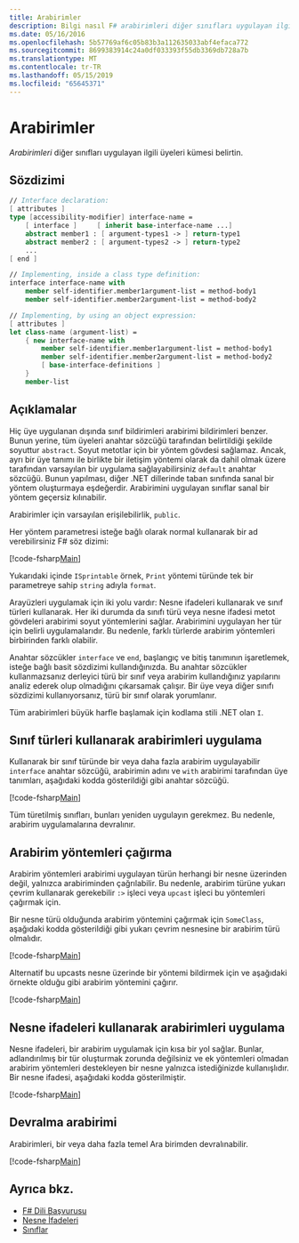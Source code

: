 ```yaml
---
title: Arabirimler
description: Bilgi nasıl F# arabirimleri diğer sınıfları uygulayan ilgili üyeleri kümesi belirtin.
ms.date: 05/16/2016
ms.openlocfilehash: 5b57769af6c05b83b3a112635033abf4efaca772
ms.sourcegitcommit: 8699383914c24a0df033393f55db3369db728a7b
ms.translationtype: MT
ms.contentlocale: tr-TR
ms.lasthandoff: 05/15/2019
ms.locfileid: "65645371"
---
```

# <a name="interfaces"></a>Arabirimler

*Arabirimleri* diğer sınıfları uygulayan ilgili üyeleri kümesi belirtin.

## <a name="syntax"></a>Sözdizimi

```fsharp
// Interface declaration:
[ attributes ]
type [accessibility-modifier] interface-name =
    [ interface ]     [ inherit base-interface-name ...]
    abstract member1 : [ argument-types1 -> ] return-type1
    abstract member2 : [ argument-types2 -> ] return-type2
    ...
[ end ]

// Implementing, inside a class type definition:
interface interface-name with
    member self-identifier.member1argument-list = method-body1
    member self-identifier.member2argument-list = method-body2

// Implementing, by using an object expression:
[ attributes ]
let class-name (argument-list) =
    { new interface-name with
        member self-identifier.member1argument-list = method-body1
        member self-identifier.member2argument-list = method-body2
        [ base-interface-definitions ]
    }
    member-list
```

## <a name="remarks"></a>Açıklamalar

Hiç üye uygulanan dışında sınıf bildirimleri arabirimi bildirimleri benzer. Bunun yerine, tüm üyeleri anahtar sözcüğü tarafından belirtildiği şekilde soyuttur `abstract`. Soyut metotlar için bir yöntem gövdesi sağlamaz. Ancak, ayrı bir üye tanımı ile birlikte bir iletişim yöntemi olarak da dahil olmak üzere tarafından varsayılan bir uygulama sağlayabilirsiniz `default` anahtar sözcüğü. Bunun yapılması, diğer .NET dillerinde taban sınıfında sanal bir yöntem oluşturmaya eşdeğerdir. Arabirimini uygulayan sınıflar sanal bir yöntem geçersiz kılınabilir.

Arabirimler için varsayılan erişilebilirlik, `public`.

Her yöntem parametresi isteğe bağlı olarak normal kullanarak bir ad verebilirsiniz F# söz dizimi:

[!code-fsharp[Main](../../../samples/snippets/fsharp/lang-ref-1/snippet24032.fs)]

Yukarıdaki içinde `ISprintable` örnek, `Print` yöntemi türünde tek bir parametreye sahip `string` adıyla `format`.

Arayüzleri uygulamak için iki yolu vardır: Nesne ifadeleri kullanarak ve sınıf türleri kullanarak. Her iki durumda da sınıfı türü veya nesne ifadesi metot gövdeleri arabirimi soyut yöntemlerini sağlar. Arabirimini uygulayan her tür için belirli uygulamalarıdır. Bu nedenle, farklı türlerde arabirim yöntemleri birbirinden farklı olabilir.

Anahtar sözcükler `interface` ve `end`, başlangıç ve bitiş tanımının işaretlemek, isteğe bağlı basit sözdizimi kullandığınızda. Bu anahtar sözcükler kullanmazsanız derleyici türü bir sınıf veya arabirim kullandığınız yapılarını analiz ederek olup olmadığını çıkarsamak çalışır. Bir üye veya diğer sınıfı sözdizimi kullanıyorsanız, türü bir sınıf olarak yorumlanır.

Tüm arabirimleri büyük harfle başlamak için kodlama stili .NET olan `I`.

## <a name="implementing-interfaces-by-using-class-types"></a>Sınıf türleri kullanarak arabirimleri uygulama

Kullanarak bir sınıf türünde bir veya daha fazla arabirim uygulayabilir `interface` anahtar sözcüğü, arabirimin adını ve `with` arabirimi tarafından üye tanımları, aşağıdaki kodda gösterildiği gibi anahtar sözcüğü.

[!code-fsharp[Main](../../../samples/snippets/fsharp/lang-ref-1/snippet2801.fs)]

Tüm türetilmiş sınıfları, bunları yeniden uygulayın gerekmez. Bu nedenle, arabirim uygulamalarına devralınır.

## <a name="calling-interface-methods"></a>Arabirim yöntemleri çağırma

Arabirim yöntemleri arabirimi uygulayan türün herhangi bir nesne üzerinden değil, yalnızca arabiriminden çağrılabilir. Bu nedenle, arabirim türüne yukarı çevrim kullanarak gerekebilir `:>` işleci veya `upcast` işleci bu yöntemleri çağırmak için.

Bir nesne türü olduğunda arabirim yöntemini çağırmak için `SomeClass`, aşağıdaki kodda gösterildiği gibi yukarı çevrim nesnesine bir arabirim türü olmalıdır.

[!code-fsharp[Main](../../../samples/snippets/fsharp/lang-ref-1/snippet2802.fs)]

Alternatif bu upcasts nesne üzerinde bir yöntemi bildirmek için ve aşağıdaki örnekte olduğu gibi arabirim yöntemini çağırır.

[!code-fsharp[Main](../../../samples/snippets/fsharp/lang-ref-1/snippet2803.fs)]

## <a name="implementing-interfaces-by-using-object-expressions"></a>Nesne ifadeleri kullanarak arabirimleri uygulama

Nesne ifadeleri, bir arabirim uygulamak için kısa bir yol sağlar. Bunlar, adlandırılmış bir tür oluşturmak zorunda değilsiniz ve ek yöntemleri olmadan arabirim yöntemleri destekleyen bir nesne yalnızca istediğinizde kullanışlıdır. Bir nesne ifadesi, aşağıdaki kodda gösterilmiştir.

[!code-fsharp[Main](../../../samples/snippets/fsharp/lang-ref-1/snippet2804.fs)]

## <a name="interface-inheritance"></a>Devralma arabirimi

Arabirimleri, bir veya daha fazla temel Ara birimden devralınabilir.

[!code-fsharp[Main](../../../samples/snippets/fsharp/lang-ref-1/snippet2805.fs)]

## <a name="see-also"></a>Ayrıca bkz.

- [F# Dili Başvurusu](index.md)
- [Nesne İfadeleri](object-expressions.md)
- [Sınıflar](classes.md)
